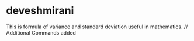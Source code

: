 # deveshmirani
This is formula of variance and standard deviation useful in mathematics.
// Additional Commands added 

